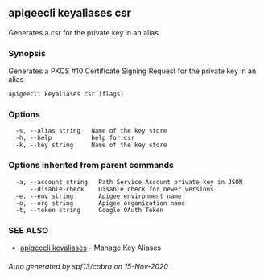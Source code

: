 ## apigeecli keyaliases csr

Generates a csr for the private key in an alias

### Synopsis

Generates a PKCS #10 Certificate Signing Request for the private key in an alias

```
apigeecli keyaliases csr [flags]
```

### Options

```
  -s, --alias string   Name of the key store
  -h, --help           help for csr
  -k, --key string     Name of the key store
```

### Options inherited from parent commands

```
  -a, --account string   Path Service Account private key in JSON
      --disable-check    Disable check for newer versions
  -e, --env string       Apigee environment name
  -o, --org string       Apigee organization name
  -t, --token string     Google OAuth Token
```

### SEE ALSO

* [apigeecli keyaliases](apigeecli_keyaliases.md)	 - Manage Key Aliases

###### Auto generated by spf13/cobra on 15-Nov-2020
